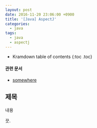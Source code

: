 ```yaml
---
layout: post
date: 2016-11-20 23:06:00 +0900
title: '[Java] AspectJ'
categories:
  - java
tags:
  - java
  - aspectj
---
```


* Kramdown table of contents
{:toc .toc}

#### 관련 문서

- [somewhere](/somewhere)

## 제목

내용

끗.
